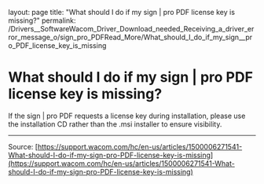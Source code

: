 layout: page
title: "What should I do if my sign | pro PDF license key is missing?"
permalink: /Drivers__SoftwareWacom_Driver_Download_needed_Receiving_a_driver_error_message_o/sign_pro_PDFRead_More/What_should_I_do_if_my_sign__pro_PDF_license_key_is_missing

# What should I do if my sign | pro PDF license key is missing?

If the sign | pro PDF requests a license key during installation, please use the installation CD rather than the .msi installer to ensure visibility.

---
Source: [https://support.wacom.com/hc/en-us/articles/1500006271541-What-should-I-do-if-my-sign-pro-PDF-license-key-is-missing](https://support.wacom.com/hc/en-us/articles/1500006271541-What-should-I-do-if-my-sign-pro-PDF-license-key-is-missing)
